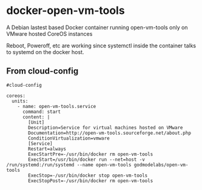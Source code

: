 # docker-open-vm-tools
A Debian lastest based Docker container running open-vm-tools only on VMware hosted CoreOS instances 

Reboot, Poweroff, etc are working since systemctl inside the container talks to systemd on the docker host.

## From cloud-config
```
#cloud-config

coreos:
  units:
    - name: open-vm-tools.service
      command: start
      content: |
        [Unit]
        Description=Service for virtual machines hosted on VMware
        Documentation=http://open-vm-tools.sourceforge.net/about.php
        ConditionVirtualization=vmware
        [Service]
        Restart=always
        ExecStartPre=-/usr/bin/docker rm open-vm-tools
        ExecStart=/usr/bin/docker run --net=host -v /run/systemd:/run/systemd --name open-vm-tools godmodelabs/open-vm-tools
        ExecStop=-/usr/bin/docker stop open-vm-tools
        ExecStopPost=-/usr/bin/docker rm open-vm-tools
```
